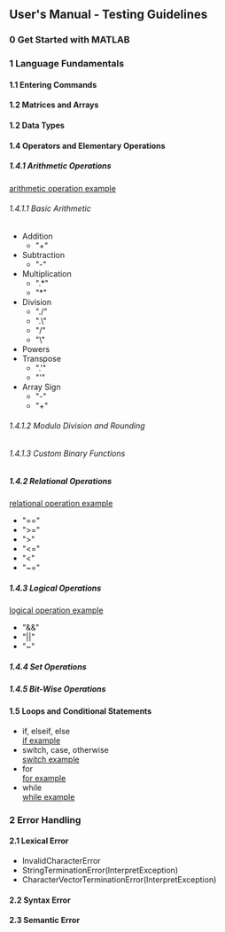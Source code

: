 ## User's Manual - Testing Guidelines

### 0 Get Started with MATLAB

### 1 Language Fundamentals
#### 1.1 Entering Commands
#### 1.2 Matrices and Arrays
#### 1.2 Data Types
#### 1.4 Operators and Elementary Operations
##### 1.4.1 Arithmetic Operations
[arithmetic operation example](test_interpreter/test_cases/language_fundamentals/iv_operators_and_elementary_operations/test_1_arithmetic_operations.m)
###### 1.4.1.1 Basic Arithmetic
- Addition
  - "+"
- Subtraction
  - "-"
- Multiplication
  - ".*"
  - "*"
- Division
  - "./"
  - ".\\"
  - "/"
  - "\\"
- Powers
- Transpose
  - ".'"
  - "'"
- Array Sign
  - "-"
  - "+"
###### 1.4.1.2 Modulo Division and Rounding
###### 1.4.1.3 Custom Binary Functions
##### 1.4.2 Relational Operations
[relational operation example](test_interpreter/test_cases/language_fundamentals/iv_operators_and_elementary_operations/test_2_relational_operations.m)
- "=="
- ">="
- ">"
- "<="
- "<"
- "~="
##### 1.4.3 Logical Operations
[logical operation example](test_interpreter/test_cases/language_fundamentals/iv_operators_and_elementary_operations/test_3_logical_operations.m)
- "&&"
- "||"
- "~"
##### 1.4.4 Set Operations
##### 1.4.5 Bit-Wise Operations
#### 1.5 Loops and Conditional Statements
- if, elseif, else  
  [if example](test_interpreter/test_cases/language_fundamentals/v_loops_and_conditional_statements/test_if_else.m)
- switch, case, otherwise  
  [switch example](test_interpreter/test_cases/language_fundamentals/v_loops_and_conditional_statements/test_switch_case.m)
- for  
  [for example](test_interpreter/test_cases/language_fundamentals/v_loops_and_conditional_statements/test_for.m)
- while  
  [while example](test_interpreter/test_cases/language_fundamentals/v_loops_and_conditional_statements/test_while.m)

### 2 Error Handling
#### 2.1 Lexical Error
- InvalidCharacterError
- StringTerminationError(InterpretException)
- CharacterVectorTerminationError(InterpretException)
#### 2.2 Syntax Error

#### 2.3 Semantic Error